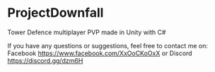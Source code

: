# ProjectDownfall
Tower Defence multiplayer PVP made in Unity with C#

If you have any questions or suggestions, feel free to contact me on:
Facebook https://www.facebook.com/XxOoCKoOxX
   or 
Discord https://discord.gg/dzm6H
